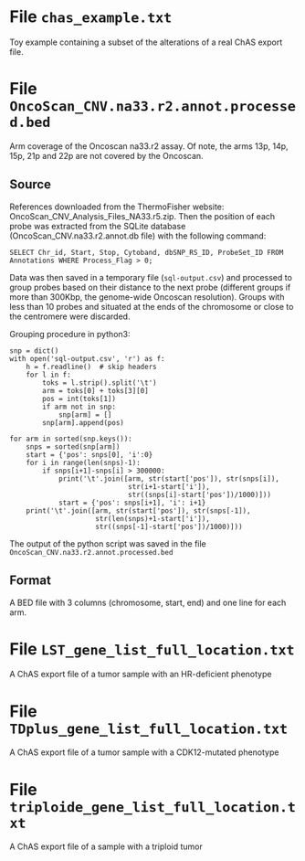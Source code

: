 # File `chas_example.txt`
Toy example containing a subset of the alterations of a real ChAS export file.

# File `OncoScan_CNV.na33.r2.annot.processed.bed`
Arm coverage of the Oncoscan na33.r2 assay. Of note, the arms 13p, 14p, 15p,
21p and 22p are not covered by the Oncoscan.

## Source
References downloaded from the ThermoFisher website:
OncoScan_CNV_Analysis_Files_NA33.r5.zip. Then the position of each probe was
extracted from the SQLite database (OncoScan_CNV.na33.r2.annot.db file) with
the following command:

`SELECT Chr_id, Start, Stop, Cytoband, dbSNP_RS_ID, ProbeSet_ID FROM
Annotations WHERE Process_Flag > 0;`

Data was then saved in a temporary file (`sql-output.csv`) and processed to 
group probes based on their distance to the next probe (different groups if 
more than 300Kbp, the genome-wide Oncoscan resolution). 
Groups with less than 10 probes and situated at the ends of the
chromosome or close to the centromere were discarded.

Grouping procedure in python3:

```{python}
snp = dict()
with open('sql-output.csv', 'r') as f:
    h = f.readline()  # skip headers
    for l in f:
        toks = l.strip().split('\t')
        arm = toks[0] + toks[3][0]
        pos = int(toks[1])
        if arm not in snp:
            snp[arm] = []
        snp[arm].append(pos)

for arm in sorted(snp.keys()):
    snps = sorted(snp[arm])
    start = {'pos': snps[0], 'i':0}
    for i in range(len(snps)-1):
        if snps[i+1]-snps[i] > 300000:
            print('\t'.join([arm, str(start['pos']), str(snps[i]),
                             str(i+1-start['i']),
                             str((snps[i]-start['pos'])/1000)]))
            start = {'pos': snps[i+1], 'i': i+1}
    print('\t'.join([arm, str(start['pos']), str(snps[-1]),
                     str(len(snps)+1-start['i']),
                     str((snps[-1]-start['pos'])/1000)]))
```

The output of the python script was saved in the file 
`OncoScan_CNV.na33.r2.annot.processed.bed`

## Format
A BED file with 3 columns (chromosome, start, end) and one line for each arm.

# File `LST_gene_list_full_location.txt`
A ChAS export file of a tumor sample with an HR-deficient phenotype

# File `TDplus_gene_list_full_location.txt`
A ChAS export file of a tumor sample with a CDK12-mutated phenotype

# File `triploide_gene_list_full_location.txt`
A ChAS export file of a sample with a triploid tumor
